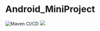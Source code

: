 # Android_MiniProject

![Maven CI/CD](https://github.com/99002527/Android_MiniProject/workflows/Maven%20CI/CD/badge.svg)
  <img src="https://bitbucket/issues-raw/:user/:repod">
